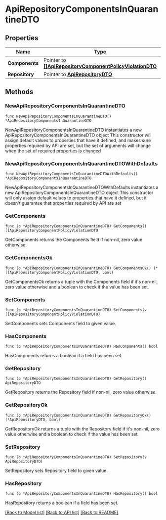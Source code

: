# ApiRepositoryComponentsInQuarantineDTO

## Properties

Name | Type | Description | Notes
------------ | ------------- | ------------- | -------------
**Components** | Pointer to [**[]ApiRepositoryComponentPolicyViolationDTO**](ApiRepositoryComponentPolicyViolationDTO.md) |  | [optional] 
**Repository** | Pointer to [**ApiRepositoryDTO**](ApiRepositoryDTO.md) |  | [optional] 

## Methods

### NewApiRepositoryComponentsInQuarantineDTO

`func NewApiRepositoryComponentsInQuarantineDTO() *ApiRepositoryComponentsInQuarantineDTO`

NewApiRepositoryComponentsInQuarantineDTO instantiates a new ApiRepositoryComponentsInQuarantineDTO object
This constructor will assign default values to properties that have it defined,
and makes sure properties required by API are set, but the set of arguments
will change when the set of required properties is changed

### NewApiRepositoryComponentsInQuarantineDTOWithDefaults

`func NewApiRepositoryComponentsInQuarantineDTOWithDefaults() *ApiRepositoryComponentsInQuarantineDTO`

NewApiRepositoryComponentsInQuarantineDTOWithDefaults instantiates a new ApiRepositoryComponentsInQuarantineDTO object
This constructor will only assign default values to properties that have it defined,
but it doesn't guarantee that properties required by API are set

### GetComponents

`func (o *ApiRepositoryComponentsInQuarantineDTO) GetComponents() []ApiRepositoryComponentPolicyViolationDTO`

GetComponents returns the Components field if non-nil, zero value otherwise.

### GetComponentsOk

`func (o *ApiRepositoryComponentsInQuarantineDTO) GetComponentsOk() (*[]ApiRepositoryComponentPolicyViolationDTO, bool)`

GetComponentsOk returns a tuple with the Components field if it's non-nil, zero value otherwise
and a boolean to check if the value has been set.

### SetComponents

`func (o *ApiRepositoryComponentsInQuarantineDTO) SetComponents(v []ApiRepositoryComponentPolicyViolationDTO)`

SetComponents sets Components field to given value.

### HasComponents

`func (o *ApiRepositoryComponentsInQuarantineDTO) HasComponents() bool`

HasComponents returns a boolean if a field has been set.

### GetRepository

`func (o *ApiRepositoryComponentsInQuarantineDTO) GetRepository() ApiRepositoryDTO`

GetRepository returns the Repository field if non-nil, zero value otherwise.

### GetRepositoryOk

`func (o *ApiRepositoryComponentsInQuarantineDTO) GetRepositoryOk() (*ApiRepositoryDTO, bool)`

GetRepositoryOk returns a tuple with the Repository field if it's non-nil, zero value otherwise
and a boolean to check if the value has been set.

### SetRepository

`func (o *ApiRepositoryComponentsInQuarantineDTO) SetRepository(v ApiRepositoryDTO)`

SetRepository sets Repository field to given value.

### HasRepository

`func (o *ApiRepositoryComponentsInQuarantineDTO) HasRepository() bool`

HasRepository returns a boolean if a field has been set.


[[Back to Model list]](../README.md#documentation-for-models) [[Back to API list]](../README.md#documentation-for-api-endpoints) [[Back to README]](../README.md)


